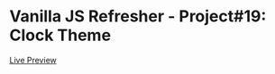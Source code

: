 # Vanilla JS Refresher - Project#19: Clock Theme
[Live Preview](https://valyndsilva.github.io/vanillajs-clock-theme/)
